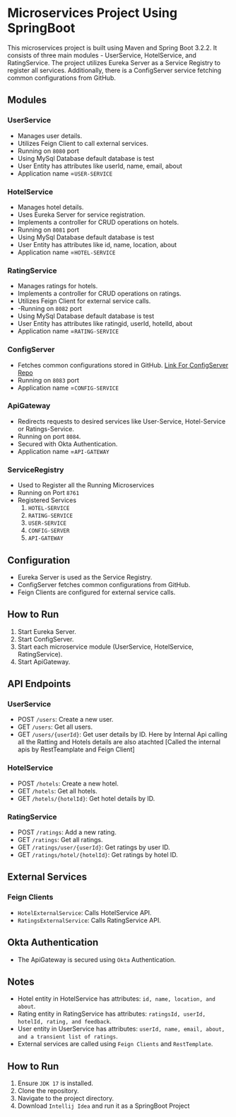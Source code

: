 # Microservices Project Using SpringBoot

This microservices project is built using Maven and Spring Boot 3.2.2. It consists of three main modules - UserService, HotelService, and RatingService. The project utilizes Eureka Server as a Service Registry to register all services. Additionally, there is a ConfigServer service fetching common configurations from GitHub.

## Modules

### UserService

- Manages user details.
- Utilizes Feign Client to call external services.
- Running on `8080` port
- Using MySql Database default database is test
- User Entity has attributes like userId, name, email, about
- Application name =`USER-SERVICE`

### HotelService

- Manages hotel details.
- Uses Eureka Server for service registration.
- Implements a controller for CRUD operations on hotels.
 - Running on `8081` port
- Using MySql Database default database is test
- User Entity has attributes like id, name, location, about
- Application name =`HOTEL-SERVICE`

### RatingService

- Manages ratings for hotels.
- Implements a controller for CRUD operations on ratings.
- Utilizes Feign Client for external service calls.
- -Running on `8082` port
- Using MySql Database default database is test
- User Entity has attributes like ratingid, userId, hotelId, about
- Application name =`RATING-SERVICE`

### ConfigServer

- Fetches common configurations stored in GitHub. [Link For ConfigServer Repo](https://github.com/Subhajitgarai/Microservice_Configuration)
-  Running on `8083` port
- Application name =`CONFIG-SERVICE`

### ApiGateway

- Redirects requests to desired services like User-Service, Hotel-Service or Ratings-Service.
- Running on port `8084`.
- Secured with Okta Authentication.
- Application name =`API-GATEWAY`

### ServiceRegistry
- Used to Register all the Running Microservices
- Running on Port `8761`
- Registered Services
    1. `HOTEL-SERVICE`
    2. `RATING-SERVICE`
    3. `USER-SERVICE`
    4. `CONFIG-SERVER`
    5. `API-GATEWAY`


## Configuration

- Eureka Server is used as the Service Registry.
- ConfigServer fetches common configurations from GitHub.
- Feign Clients are configured for external service calls.

## How to Run

1. Start Eureka Server.
2. Start ConfigServer.
3. Start each microservice module (UserService, HotelService, RatingService).
4. Start ApiGateway.

## API Endpoints

### UserService

- POST `/users`: Create a new user.
- GET `/users`: Get all users.
- GET `/users/{userId}`: Get user details by ID. Here by Internal Api calling all the Ratting and Hotels details are also atachted [Called the internal apis by RestTeamplate and Feign Client]

### HotelService

- POST `/hotels`: Create a new hotel.
- GET `/hotels`: Get all hotels.
- GET `/hotels/{hotelId}`: Get hotel details by ID.

### RatingService

- POST `/ratings`: Add a new rating.
- GET `/ratings`: Get all ratings.
- GET `/ratings/user/{userId}`: Get ratings by user ID.
- GET `/ratings/hotel/{hotelId}`: Get ratings by hotel ID.

## External Services

### Feign Clients

- `HotelExternalService`: Calls HotelService API.
- `RatingsExternalService`: Calls RatingService API.

## Okta Authentication

- The ApiGateway is secured using `Okta` Authentication.

## Notes

- Hotel entity in HotelService has attributes: `id, name, location, and about`.
- Rating entity in RatingService has attributes: `ratingsId, userId, hotelId, rating, and feedback`.
- User entity in UserService has attributes: `userId, name, email, about, and a transient list of ratings`.
- External services are called using `Feign Clients` and `RestTemplate`.

## How to Run
1. Ensure `JDK 17` is installed.
2. Clone the repository.
3. Navigate to the project directory.
4. Download `Intellij Idea` and run it as a SpringBoot Project



